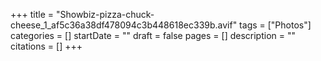 +++
title = "Showbiz-pizza-chuck-cheese_1_af5c36a38df478094c3b448618ec339b.avif"
tags = ["Photos"]
categories = []
startDate = ""
draft = false
pages = []
description = ""
citations = []
+++
